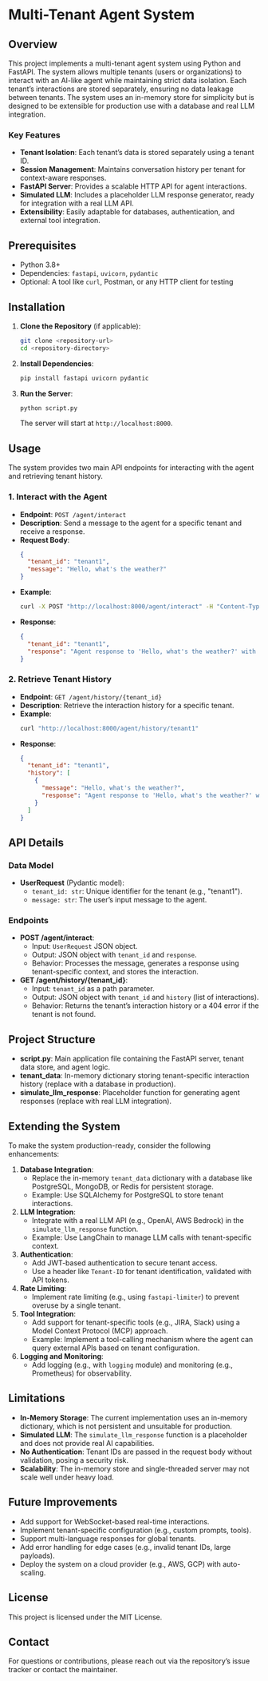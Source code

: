 # Multi-Tenant Agent System

## Overview
This project implements a multi-tenant agent system using Python and FastAPI. The system allows multiple tenants (users or organizations) to interact with an AI-like agent while maintaining strict data isolation. Each tenant’s interactions are stored separately, ensuring no data leakage between tenants. The system uses an in-memory store for simplicity but is designed to be extensible for production use with a database and real LLM integration.

### Key Features
- **Tenant Isolation**: Each tenant’s data is stored separately using a tenant ID.
- **Session Management**: Maintains conversation history per tenant for context-aware responses.
- **FastAPI Server**: Provides a scalable HTTP API for agent interactions.
- **Simulated LLM**: Includes a placeholder LLM response generator, ready for integration with a real LLM API.
- **Extensibility**: Easily adaptable for databases, authentication, and external tool integration.

## Prerequisites
- Python 3.8+
- Dependencies: `fastapi`, `uvicorn`, `pydantic`
- Optional: A tool like `curl`, Postman, or any HTTP client for testing

## Installation
1. **Clone the Repository** (if applicable):
   ```bash
   git clone <repository-url>
   cd <repository-directory>
   ```

2. **Install Dependencies**:
   ```bash
   pip install fastapi uvicorn pydantic
   ```

3. **Run the Server**:
   ```bash
   python script.py
   ```
   The server will start at `http://localhost:8000`.

## Usage
The system provides two main API endpoints for interacting with the agent and retrieving tenant history.

### 1. Interact with the Agent
- **Endpoint**: `POST /agent/interact`
- **Description**: Send a message to the agent for a specific tenant and receive a response.
- **Request Body**:
  ```json
  {
    "tenant_id": "tenant1",
    "message": "Hello, what's the weather?"
  }
  ```
- **Example**:
  ```bash
  curl -X POST "http://localhost:8000/agent/interact" -H "Content-Type: application/json" -d '{"tenant_id":"tenant1","message":"Hello, what'\''s the weather?"}'
  ```
- **Response**:
  ```json
  {
    "tenant_id": "tenant1",
    "response": "Agent response to 'Hello, what's the weather?' with context: "
  }
  ```

### 2. Retrieve Tenant History
- **Endpoint**: `GET /agent/history/{tenant_id}`
- **Description**: Retrieve the interaction history for a specific tenant.
- **Example**:
  ```bash
  curl "http://localhost:8000/agent/history/tenant1"
  ```
- **Response**:
  ```json
  {
    "tenant_id": "tenant1",
    "history": [
      {
        "message": "Hello, what's the weather?",
        "response": "Agent response to 'Hello, what's the weather?' with context: "
      }
    ]
  }
  ```

## API Details
### Data Model
- **UserRequest** (Pydantic model):
  - `tenant_id: str`: Unique identifier for the tenant (e.g., "tenant1").
  - `message: str`: The user’s input message to the agent.

### Endpoints
- **POST /agent/interact**:
  - Input: `UserRequest` JSON object.
  - Output: JSON object with `tenant_id` and `response`.
  - Behavior: Processes the message, generates a response using tenant-specific context, and stores the interaction.
- **GET /agent/history/{tenant_id}**:
  - Input: `tenant_id` as a path parameter.
  - Output: JSON object with `tenant_id` and `history` (list of interactions).
  - Behavior: Returns the tenant’s interaction history or a 404 error if the tenant is not found.

## Project Structure
- **script.py**: Main application file containing the FastAPI server, tenant data store, and agent logic.
- **tenant_data**: In-memory dictionary storing tenant-specific interaction history (replace with a database in production).
- **simulate_llm_response**: Placeholder function for generating agent responses (replace with real LLM integration).

## Extending the System
To make the system production-ready, consider the following enhancements:
1. **Database Integration**:
   - Replace the in-memory `tenant_data` dictionary with a database like PostgreSQL, MongoDB, or Redis for persistent storage.
   - Example: Use SQLAlchemy for PostgreSQL to store tenant interactions.
2. **LLM Integration**:
   - Integrate with a real LLM API (e.g., OpenAI, AWS Bedrock) in the `simulate_llm_response` function.
   - Example: Use LangChain to manage LLM calls with tenant-specific context.
3. **Authentication**:
   - Add JWT-based authentication to secure tenant access.
   - Use a header like `Tenant-ID` for tenant identification, validated with API tokens.
4. **Rate Limiting**:
   - Implement rate limiting (e.g., using `fastapi-limiter`) to prevent overuse by a single tenant.
5. **Tool Integration**:
   - Add support for tenant-specific tools (e.g., JIRA, Slack) using a Model Context Protocol (MCP) approach.
   - Example: Implement a tool-calling mechanism where the agent can query external APIs based on tenant configuration.
6. **Logging and Monitoring**:
   - Add logging (e.g., with `logging` module) and monitoring (e.g., Prometheus) for observability.

## Limitations
- **In-Memory Storage**: The current implementation uses an in-memory dictionary, which is not persistent and unsuitable for production.
- **Simulated LLM**: The `simulate_llm_response` function is a placeholder and does not provide real AI capabilities.
- **No Authentication**: Tenant IDs are passed in the request body without validation, posing a security risk.
- **Scalability**: The in-memory store and single-threaded server may not scale well under heavy load.

## Future Improvements
- Add support for WebSocket-based real-time interactions.
- Implement tenant-specific configuration (e.g., custom prompts, tools).
- Support multi-language responses for global tenants.
- Add error handling for edge cases (e.g., invalid tenant IDs, large payloads).
- Deploy the system on a cloud provider (e.g., AWS, GCP) with auto-scaling.

## License
This project is licensed under the MIT License.

## Contact
For questions or contributions, please reach out via the repository’s issue tracker or contact the maintainer.